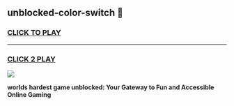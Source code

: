
## unblocked-color-switch 👋
<h3>
<a href="https://premium.freeplayer.one?title=unblocked-color-switch&ref=14F">CLICK TO PLAY</a></h3>
<hr>

<h3>
<a href="https://premium.freeplayer.one?title=unblocked-color-switch&ref=14F">CLICK 2 PLAY</a>
  
</h3>

<a href="https://premium.freeplayer.one?title=unblocked-color-switch&ref=12F/"><img src="https://clearcache.store/games.png"></a>


**worlds hardest game unblocked: Your Gateway to Fun and Accessible Online Gaming**
